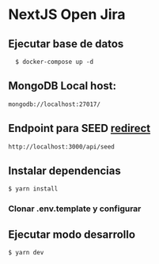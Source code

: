 # NextJS Open Jira

## Ejecutar base de datos

```
  $ docker-compose up -d
```

## MongoDB Local host:

```
mongodb://localhost:27017/
```

## Endpoint para **SEED** [redirect](http://localhost:3000/api/seed)

```
http://localhost:3000/api/seed
```

## Instalar dependencias
```
$ yarn install
```
### Clonar .env.template y configurar

## Ejecutar modo desarrollo
```
$ yarn dev
```

